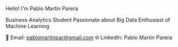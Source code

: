 Hello! I'm Pablo Martín Parera

Business Analytics Student
Passionate about Big Data
Enthusiast of Machine Learning


📧 Email: pablomartinpar@gmail.com
🌐 LinkedIn: Pablo Martín Parera


